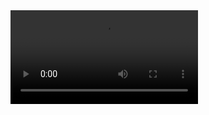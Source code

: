 <video>
  <source src="https://github.com/MrMblock/projet-reseau/blob/main/bastonner.mp4" type="video/mp4">
</video>

